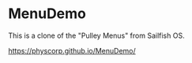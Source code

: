 # MenuDemo
This is a clone of the "Pulley Menus" from Sailfish OS.

https://physcorp.github.io/MenuDemo/
